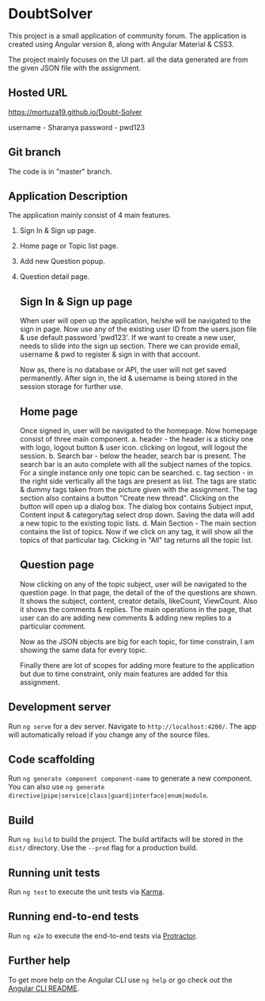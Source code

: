 
# DoubtSolver

This project is a small application of community forum. The application is created using Angular version 8, along with Angular Material & CSS3.

The project mainly focuses on the UI part. all the data generated are from the given JSON file with the assignment.

## Hosted URL

https://mortuza19.github.io/Doubt-Solver

username - Sharanya
password - pwd123

## Git branch

The code is in "master" branch.

## Application Description

The application mainly consist of 4 main features.
1. Sign In & Sign up page.
2. Home page or Topic list page.
3. Add new Question popup.
4. Question detail page.

    ## Sign In & Sign up page

    When user will open up the application, he/she will be navigated to the sign in page. Now use any of the existing user ID from the users.json file & use default password 'pwd123'. If we want to create a new user, needs to slide into the sign up section. There we can provide email, username & pwd to register & sign in with that account.

    Now as, there is no database or API, the user will not get saved permanently. After sign in, the id & username is being stored in the session storage for further use.

    ## Home page

    Once signed in, user will be navigated to the homepage. Now homepage consist of three main component.
    a. header - the header is a sticky one with logo, logout button & user icon. clicking on logout, will logout the session.
    b. Search bar - below the header, search bar is present. The search bar is an auto complete with all the subject names of the topics. For a single instance only one topic can be searched.
    c. tag section - in the right side vertically all the tags are present as list. The tags are static & dummy tags taken from the picture given with the assignment. The tag section also contains a button "Create new thread". Clicking on the button will open up a dialog box. The dialog box contains Subject input, Content input & category/tag select drop down. Saving the data will add a new topic to the existing topic lists.
    d. Main Section - The main section contains the list of topics. Now if we click on any tag, it will show all the topics of that particular tag. Clicking in "All" tag returns all the topic list.

    ## Question page

    Now clicking on any of the topic subject, user will be navigated to the question page. In that page, the detail of the of the questions are shown. It shows the subject, content, creator details, likeCount, ViewCount. Also it shows the comments & replies. The main operations in the page, that user can do are adding new comments & adding new replies to a particular comment.

    Now as the JSON objects are big for each topic, for time constrain, I am showing the same data for every topic. 
    
    Finally there are lot of scopes for adding more feature to the application but due to time constraint, only main features are added for this assignment.
## Development server

Run `ng serve` for a dev server. Navigate to `http://localhost:4200/`. The app will automatically reload if you change any of the source files.

## Code scaffolding

Run `ng generate component component-name` to generate a new component. You can also use `ng generate directive|pipe|service|class|guard|interface|enum|module`.

## Build

Run `ng build` to build the project. The build artifacts will be stored in the `dist/` directory. Use the `--prod` flag for a production build.

## Running unit tests

Run `ng test` to execute the unit tests via [Karma](https://karma-runner.github.io).

## Running end-to-end tests

Run `ng e2e` to execute the end-to-end tests via [Protractor](http://www.protractortest.org/).

## Further help

To get more help on the Angular CLI use `ng help` or go check out the [Angular CLI README](https://github.com/angular/angular-cli/blob/master/README.md).
